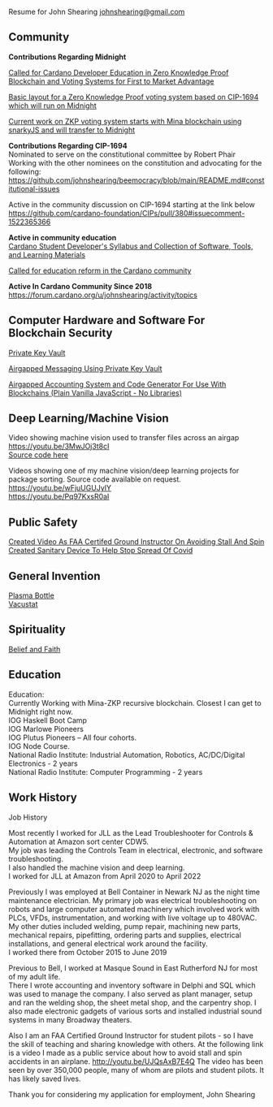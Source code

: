 Resume for John Shearing  johnshearing@gmail.com  

## Community  

**Contributions Regarding Midnight**  

[Called for Cardano Developer Education in Zero Knowledge Proof Blockchain and Voting Systems for First to Market Advantage](https://forum.cardano.org/t/voting-platforms-using-zksnarks-will-drive-world-wide-adoption-for-blockchain-tech-cardano-developers-need-education-now-if-we-want-the-first-to-market-advantage/117702?u=johnshearing)  

[Basic layout for a Zero Knowledge Proof voting system based on CIP-1694 which will run on Midnight](https://github.com/johnshearing/beemocracy)  

[Current work on ZKP voting system starts with Mina blockchain using snarkyJS and will transfer to Midnight](https://github.com/johnshearing/beemocracy/blob/main/README.md#the-tool-stack)  

**Contributions Regarding CIP-1694**  
Nominated to serve on the constitutional committee by Robert Phair  
Working with the other nominees on the constitution and advocating for the following:  
https://github.com/johnshearing/beemocracy/blob/main/README.md#constitutional-issues  

Active in the community discussion on CIP-1694 starting at the link below  
https://github.com/cardano-foundation/CIPs/pull/380#issuecomment-1522365366  

**Active in community education**  
[Cardano Student Developer's Syllabus and Collection of Software, Tools, and Learning Materials](https://johnshearing.github.io/cardano_syllabus/)  

[Called for education reform in the Cardano community](https://forum.cardano.org/t/cardano-smart-contract-education-sucks-it-just-sucks-give-us-some-help-for-gods-sake/101967?u=johnshearing)  

**Active In Cardano Community Since 2018**  
https://forum.cardano.org/u/johnshearing/activity/topics   

## Computer Hardware and Software For Blockchain Security  
[Private Key Vault](https://github.com/johnshearing/PrivateKeyVault#privatekeyvault---click-for-open-source-make-instructions)  

[Airgapped Messaging Using Private Key Vault](https://github.com/johnshearing/Airgapped_Encrypted_Messaging)

[Airgapped Accounting System and Code Generator For Use With Blockchains (Plain Vanilla JavaScript - No Libraries)](https://github.com/johnshearing/IOTA-Secure-Airgapped-Accounting-and-Banking-System)  

## Deep Learning/Machine Vision   
Video showing machine vision used to transfer files across an airgap  
https://youtu.be/3MwJOj3t8cI  
[Source code here](https://github.com/johnshearing/Airgapped_Encrypted_Messaging)

Videos showing one of my machine vision/deep learning projects for package sorting. 
Source code available on request.
https://youtu.be/wFjuUGUJyIY  
https://youtu.be/Pq97KxsR0aI    

## Public Safety  
[Created Video As FAA Certifed Ground Instructor On Avoiding Stall And Spin](https://youtu.be/UJQsAxB7E4Q)  
[Created Sanitary Device To Help Stop Spread Of Covid](https://www.thingiverse.com/thing:4257391)  

## General Invention  
[Plasma Bottle](https://johnshearing.github.io/plasma_bottle/)  
[Vacustat](https://johnshearing.github.io/vacustat/)

## Spirituality
[Belief and Faith](https://johnshearing.github.io/from_belief_to_faith/)

## Education
Education:  
Currently Working with Mina-ZKP recursive blockchain. Closest I can get to Midnight right now.  
IOG Haskell Boot Camp  
IOG Marlowe Pioneers   
IOG Plutus Pioneers – All four cohorts.   
IOG Node Course.  
National Radio Institute: Industrial Automation, Robotics, AC/DC/Digital Electronics - 2 years  
National Radio Institute: Computer Programming - 2 years  

## Work History
Job History

Most recently I worked for JLL as the Lead Troubleshooter for Controls & Automation at Amazon sort center CDW5.  
My job was leading the Controls Team in electrical, electronic, and software troubleshooting.  
I also handled the machine vision and deep learning.  
I worked for JLL at Amazon from April 2020 to April 2022

Previously I was employed at Bell Container in Newark NJ as the night time maintenance electrician. My primary job was electrical troubleshooting on robots and large computer automated machinery which involved work with PLCs, VFDs, instrumentation, and working with live voltage up to  480VAC. My other duties included welding, pump repair, machining new parts, mechanical repairs, pipefitting, ordering parts and supplies, electrical installations, and general electrical work around the facility.  
I worked there from October 2015 to June 2019

Previous to Bell, I worked at Masque Sound in East Rutherford NJ for most of my adult life.  
There I wrote accounting and inventory software in Delphi and SQL which was used to manage the company. I also served as plant manager, setup and ran the welding shop, the sheet metal shop, and the carpentry shop. I also made electronic gadgets of various sorts and installed industrial sound systems in many Broadway theaters.

Also I am an FAA Certified Ground Instructor for student pilots - so I have the skill of teaching and sharing knowledge with others. At the following link is a video I made as a public service about how to avoid stall and spin accidents in an airplane. 
http://youtu.be/UJQsAxB7E4Q
The video has been seen by over 350,000 people, many of whom are pilots and student pilots. It has likely saved lives. 

Thank you for considering my application for employment, 
John Shearing


  




